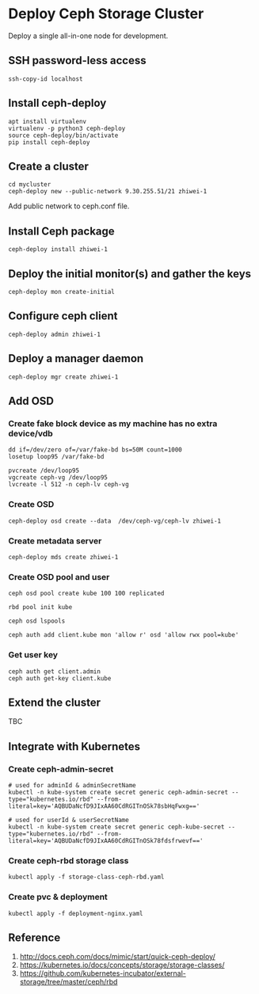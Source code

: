 # Deploy Ceph Storage Cluster

Deploy a single all-in-one node for development.

## SSH password-less access

```
ssh-copy-id localhost
```

## Install ceph-deploy

```
apt install virtualenv
virtualenv -p python3 ceph-deploy
source ceph-deploy/bin/activate
pip install ceph-deploy
```

## Create a cluster

```
cd mycluster
ceph-deploy new --public-network 9.30.255.51/21 zhiwei-1
```

Add public network to ceph.conf file.


## Install Ceph package

```
ceph-deploy install zhiwei-1
```


## Deploy the initial monitor(s) and gather the keys

```
ceph-deploy mon create-initial
```


## Configure ceph client

```
ceph-deploy admin zhiwei-1
```


## Deploy a manager daemon

```
ceph-deploy mgr create zhiwei-1
```

## Add OSD

### Create fake block device as my machine has no extra device/vdb

```
dd if=/dev/zero of=/var/fake-bd bs=50M count=1000
losetup loop95 /var/fake-bd

pvcreate /dev/loop95
vgcreate ceph-vg /dev/loop95
lvcreate -l 512 -n ceph-lv ceph-vg
```

### Create OSD

```
ceph-deploy osd create --data  /dev/ceph-vg/ceph-lv zhiwei-1
```

### Create metadata server

```
ceph-deploy mds create zhiwei-1
```

### Create OSD pool and user

```
ceph osd pool create kube 100 100 replicated

rbd pool init kube

ceph osd lspools

ceph auth add client.kube mon 'allow r' osd 'allow rwx pool=kube'
```

### Get user key

```
ceph auth get client.admin
ceph auth get-key client.kube
```

## Extend the cluster

TBC

## Integrate with Kubernetes

### Create ceph-admin-secret

```
# used for adminId & adminSecretName
kubectl -n kube-system create secret generic ceph-admin-secret --type="kubernetes.io/rbd" --from-literal=key='AQBUDaNcfD9JIxAA60CdRGITnOSk78sbHqFwxg=='

# used for userId & userSecretName
kubectl -n kube-system create secret generic ceph-kube-secret --type="kubernetes.io/rbd" --from-literal=key='AQBUDaNcfD9JIxAA60CdRGITnOSk78fdsfrwevf=='
```

### Create ceph-rbd storage class

```
kubectl apply -f storage-class-ceph-rbd.yaml
```

### Create pvc & deployment

```
kubectl apply -f deployment-nginx.yaml
```

## Reference

1. http://docs.ceph.com/docs/mimic/start/quick-ceph-deploy/
2. https://kubernetes.io/docs/concepts/storage/storage-classes/
3. https://github.com/kubernetes-incubator/external-storage/tree/master/ceph/rbd
